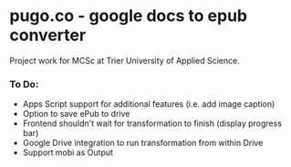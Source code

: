 pugo.co - google docs to epub converter
=============================

Project work for MCSc at Trier University of Applied Science.

### To Do:
- Apps Script support for additional features (i.e. add image caption)
- Option to save ePub to drive
- Frontend shouldn't wait for transformation to finish (display progress bar)
- Google Drive integration to run transformation from within Drive
- Support mobi as Output
